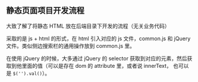 ## 静态页面项目开发流程

大致了解了将静态 HTML 放在后端目录下开发的流程（无关业务代码）

采取的是 js + html 的形式，在 html 引入对应的 js 文件，common.js 和 jQuery 文件。类似侧边搜索栏的通用操作放到 common.js 里。

在使用 jQuery 的时候，大多通过 jQuery 的 selector 获取到对应的元素，然后获取到他里面的值（可以是存在 dom 的 attribute 里，或者说 innerText， 也可以是 `$('').val()`）。

